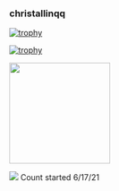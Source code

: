### christallinqq



[![trophy](https://github-profile-trophy.vercel.app/?username=christallinqq&theme=onedark)](https://github.com/ryo-ma/github-profile-trophy)


[![trophy](https://github-profile-trophy.vercel.app/?username=christallinqq&theme=onedark)](https://github.com/ryo-ma/github-profile-trophy)

<img height="180em" src="https://github-readme-stats.vercel.app/api?username=christallinqq&show_icons=true&hide_border=true&&count_private=true&include_all_commits=true" />

  
 ![](https://komarev.com/ghpvc/?username=christallinqq&label=PROFILE+VIEWS)
         Count started 6/17/21
<!--
**christallinqq/christallinqq** is a ✨ _special_ ✨ repository because its `README.md` (this file) appears on your GitHub profile.

Here are some ideas to get you started:

- 🔭 I’m currently working on ...
- 🌱 I’m currently learning ...
- 👯 I’m looking to collaborate on ...
- 🤔 I’m looking for help with ...
- 💬 Ask me about ...
- 📫 How to reach me: ...
- 😄 Pronouns: ...
- ⚡ Fun fact: ...
-->
